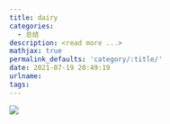 ```yaml
---
title: dairy
categories:
  - 总结
description: <read more ...>
mathjax: true
permalink_defaults: 'category/:title/'
date: 2021-07-19 20:49:19
urlname:
tags:
---
```


![](dairy/20190905165255848.png)